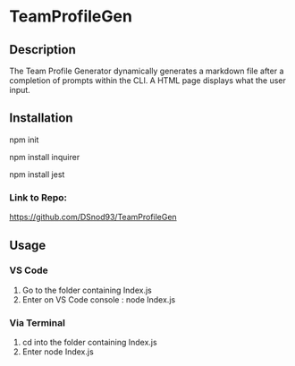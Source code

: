 # TeamProfileGen

## Description
The Team Profile Generator dynamically generates a markdown file after a completion of prompts within the CLI. A HTML page displays what the user input.

## Installation

npm init

npm install inquirer

npm install jest


### Link to Repo: 

https://github.com/DSnod93/TeamProfileGen

## Usage 

### VS Code

1. Go to the folder containing Index.js
2. Enter on VS Code console : node Index.js

### Via Terminal 
1. cd into the folder containing Index.js
2. Enter node Index.js
